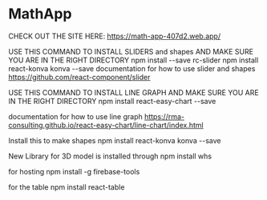 # MathApp

CHECK OUT THE SITE HERE: https://math-app-407d2.web.app/

USE THIS COMMAND TO INSTALL SLIDERS and shapes AND MAKE SURE YOU ARE IN THE RIGHT DIRECTORY 
npm install --save rc-slider
npm install react-konva konva --save
documentation for how to use slider and shapes
https://github.com/react-component/slider

USE THIS COMMAND TO INSTALL LINE GRAPH AND MAKE SURE YOU ARE IN THE RIGHT DIRECTORY npm install react-easy-chart --save

documentation for how to use line graph
https://rma-consulting.github.io/react-easy-chart/line-chart/index.html

Install this to make shapes
npm install react-konva konva --save

New Library for 3D model is installed through
npm install whs

for hosting
npm install -g firebase-tools

for the table
npm install react-table
